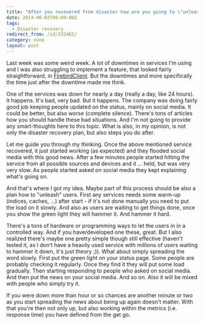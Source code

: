 ```yaml
---
title: "After you recovered from disaster how are you going to \"unleash\" your users?"
date: 2014-06-03T06:09:00Z
tags:
  - Disaster recovery
redirect_from: /id/233461/
category: none
layout: post
---
```

Last week was some weird week. A lot of downtimes in services I'm using and I was also struggling to implement a feature, that looked fairly straightforward, in [FirebirdClient][1]. But the downtimes and more specifically the time just after the downtime made me think.

One of the services was down for nearly a day (really a day, like 24 hours). It happens. It's bad, very bad. But it happens. The company was doing fairly good job keeping people updated on the status, mainly on social media. It could be better, but also worse (complete silence). There's tons of articles how you should handle these bad situations. And I'm not going to provide any smart-thoughts here to this topic. What is also, in my opinion, is not only the disaster recovery plan, but also steps you do after.

<!-- excerpt -->

Let me guide you through my thinking. Once the above mentioned service recovered, it just started working (as expected) and they flooded social media with this good news. After a few minutes people started hitting the service from all possible sources and devices and it ... held, but was very very slow. As people started asked on social media they kept explaining what's going on.

And that's where I got my idea. Maybe part of this process should be also a plan how to "unleash" users. First any services needs some warm-up (indices, caches, ...) after start - if it's not done manually you need to put the load on it slowly. And also as users are waiting to get things done, once you show the green light they will hammer it. And hammer it hard.

There's a tons of hardware or programming ways to let the users in in a controlled way. And if you have/developed one these, great. But I also realized there's maybe one pretty simple though still effective (haven't tested it, as I don't have a heavily used service with millions of users waiting to hammer it down, it's just theory ;)). What about simply spreading the word slowly. First put the green light on your status page. Some people are probably checking it regularly. Once they find it they will put some load gradually. Then starting responding to people who asked on social media. And then put the news on your social media. And so on. Also it will be mixed with people who simply try it.

If you were down more than hour or so chances are another minute or two as you start spreading the news about being up again doesn't matter. With that you're then not only up, but also working within the metrics (i.e. response time) you have defined from the get go.

[1]: http://www.firebirdsql.org/en/net-provider/